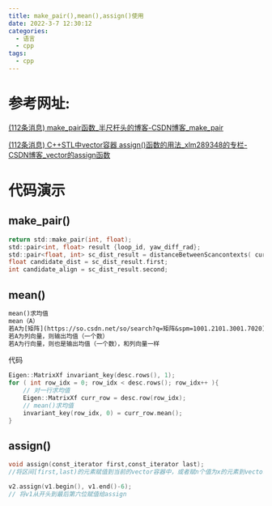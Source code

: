```yaml
---
title: make_pair(),mean(),assign()使用
date: 2022-3-7 12:30:12
categories:
  - 语言
  - cpp
tags:
  - cpp
---
```


# 参考网址:

 [(112条消息) make_pair函数_半尺杆头的博客-CSDN博客_make_pair](https://blog.csdn.net/weixin_41169280/article/details/109861478) 

 [(112条消息) C++STL中vector容器 assign()函数的用法_xlm289348的专栏-CSDN博客_vector的assign函数](https://blog.csdn.net/xlm289348/article/details/8166820?ops_request_misc=%7B%22request%5Fid%22%3A%22164661925516780255270544%22%2C%22scm%22%3A%2220140713.130102334..%22%7D&request_id=164661925516780255270544&biz_id=0&utm_medium=distribute.pc_search_result.none-task-blog-2~all~baidu_landing_v2~default-4-8166820.pc_search_insert_es_download&utm_term=assign&spm=1018.2226.3001.4187) 

# 代码演示

## make_pair()

```c
return std::make_pair(int, float);
std::pair<int, float> result {loop_id, yaw_diff_rad};
std::pair<float, int> sc_dist_result = distanceBetweenScancontexts( curr_desc, context_candidate ); 
float candidate_dist = sc_dist_result.first;
int candidate_align = sc_dist_result.second;
```

## mean()

```txt
mean()求均值
mean（A）
若A为[矩阵](https://so.csdn.net/so/search?q=矩阵&spm=1001.2101.3001.7020)，则输出每一列的均值（一个向量）
若A为列向量，则输出均值（一个数）
若A为行向量，则也是输出均值（一个数），和列向量一样 
```

代码

```c
Eigen::MatrixXf invariant_key(desc.rows(), 1);
for ( int row_idx = 0; row_idx < desc.rows(); row_idx++ ){
    // 对一行求均值
    Eigen::MatrixXf curr_row = desc.row(row_idx);
    // mean()求均值
    invariant_key(row_idx, 0) = curr_row.mean();
}
```

## assign()

```c
void assign(const_iterator first,const_iterator last);
//将区间[first,last)的元素赋值到当前的vector容器中，或者赋n个值为x的元素到vector容器中，这个容器会清除掉vector容器中以前的内容。
```

```c
v2.assign(v1.begin(), v1.end()-6);
// 将v1从开头到最后第六位赋值给assign
```

